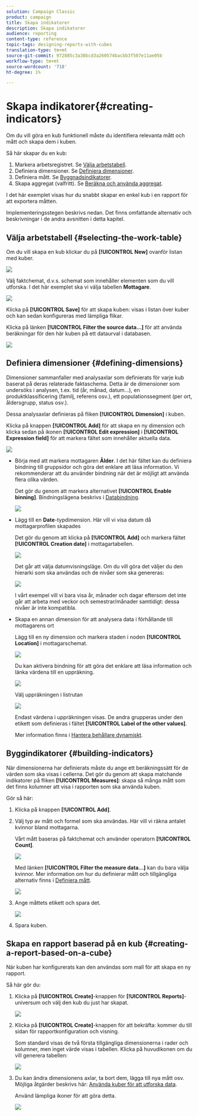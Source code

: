 ```yaml
---
solution: Campaign Classic
product: campaign
title: Skapa indikatorer
description: Skapa indikatorer
audience: reporting
content-type: reference
topic-tags: designing-reports-with-cubes
translation-type: tm+mt
source-git-commit: 972885c3a38bcd3a260574bacbb3f507e11ae05b
workflow-type: tm+mt
source-wordcount: '718'
ht-degree: 1%

---
```



# Skapa indikatorer{#creating-indicators}

Om du vill göra en kub funktionell måste du identifiera relevanta mått och mått och skapa dem i kuben.

Så här skapar du en kub:

1. Markera arbetsregistret. Se [Välja arbetstabell](#selecting-the-work-table).
1. Definiera dimensioner. Se [Definiera dimensioner](#defining-dimensions).
1. Definiera mått. Se [Byggnadsindikatorer](#building-indicators).
1. Skapa aggregat (valfritt). Se [Beräkna och använda aggregat](../../reporting/using/concepts-and-methodology.md#calculating-and-using-aggregates).

I det här exemplet visas hur du snabbt skapar en enkel kub i en rapport för att exportera måtten.

Implementeringsstegen beskrivs nedan. Det finns omfattande alternativ och beskrivningar i de andra avsnitten i detta kapitel.

## Välja arbetstabell {#selecting-the-work-table}

Om du vill skapa en kub klickar du på **[!UICONTROL New]** ovanför listan med kuber.

![](assets/s_advuser_cube_create.png)

Välj faktchemat, d.v.s. schemat som innehåller elementen som du vill utforska. I det här exemplet ska vi välja tabellen **Mottagare**.

![](assets/s_advuser_cube_wz_02.png)

Klicka på **[!UICONTROL Save]** för att skapa kuben: visas i listan över kuber och kan sedan konfigureras med lämpliga flikar.

Klicka på länken **[!UICONTROL Filter the source data...]** för att använda beräkningar för den här kuben på ett dataurval i databasen.

![](assets/s_advuser_cube_wz_03.png)

## Definiera dimensioner {#defining-dimensions}

Dimensioner sammanfaller med analysaxlar som definierats för varje kub baserat på deras relaterade faktaschema. Detta är de dimensioner som undersöks i analysen, t.ex. tid (år, månad, datum...), en produktklassificering (familj, referens osv.), ett populationssegment (per ort, åldersgrupp, status osv.).

Dessa analysaxlar definieras på fliken **[!UICONTROL Dimension]** i kuben.

Klicka på knappen **[!UICONTROL Add]** för att skapa en ny dimension och klicka sedan på ikonen **[!UICONTROL Edit expression]** i **[!UICONTROL Expression field]** för att markera fältet som innehåller aktuella data.

![](assets/s_advuser_cube_wz_04.png)

* Börja med att markera mottagaren **Ålder**. I det här fältet kan du definiera bindning till gruppsidor och göra det enklare att läsa information. Vi rekommenderar att du använder bindning när det är möjligt att använda flera olika värden.

   Det gör du genom att markera alternativet **[!UICONTROL Enable binning]**. Bindningslägena beskrivs i [Databindning](../../reporting/using/concepts-and-methodology.md#data-binning).

   ![](assets/s_advuser_cube_wz_05.png)

* Lägg till en **Date**-typdimension. Här vill vi visa datum då mottagarprofilen skapades

   Det gör du genom att klicka på **[!UICONTROL Add]** och markera fältet **[!UICONTROL Creation date]** i mottagartabellen.

   ![](assets/s_advuser_cube_wz_06.png)

   Det går att välja datumvisningsläge. Om du vill göra det väljer du den hierarki som ska användas och de nivåer som ska genereras:

   ![](assets/s_advuser_cube_wz_07.png)

   I vårt exempel vill vi bara visa år, månader och dagar eftersom det inte går att arbeta med veckor och semestrar/månader samtidigt: dessa nivåer är inte kompatibla.

* Skapa en annan dimension för att analysera data i förhållande till mottagarens ort

   Lägg till en ny dimension och markera staden i noden **[!UICONTROL Location]** i mottagarschemat.

   ![](assets/s_advuser_cube_wz_08.png)

   Du kan aktivera bindning för att göra det enklare att läsa information och länka värdena till en uppräkning.

   ![](assets/s_advuser_cube_wz_09.png)

   Välj uppräkningen i listrutan

   ![](assets/s_advuser_cube_wz_10.png)

   Endast värdena i uppräkningen visas. De andra grupperas under den etikett som definieras i fältet **[!UICONTROL Label of the other values]**.

   Mer information finns i [Hantera behållare dynamiskt](../../reporting/using/concepts-and-methodology.md#dynamically-managing-bins).

## Byggindikatorer {#building-indicators}

När dimensionerna har definierats måste du ange ett beräkningssätt för de värden som ska visas i cellerna. Det gör du genom att skapa matchande indikatorer på fliken **[!UICONTROL Measures]**: skapa så många mått som det finns kolumner att visa i rapporten som ska använda kuben.

Gör så här:

1. Klicka på knappen **[!UICONTROL Add]**.
1. Välj typ av mått och formel som ska användas. Här vill vi räkna antalet kvinnor bland mottagarna.

   Vårt mått baseras på faktchemat och använder operatorn **[!UICONTROL Count]**.

   ![](assets/s_advuser_cube_wz_11.png)

   Med länken **[!UICONTROL Filter the measure data...]** kan du bara välja kvinnor. Mer information om hur du definierar mått och tillgängliga alternativ finns i [Definiera mått](../../reporting/using/concepts-and-methodology.md#defining-measures).

   ![](assets/s_advuser_cube_wz_12.png)

1. Ange måttets etikett och spara det.

   ![](assets/s_advuser_cube_wz_13.png)

1. Spara kuben.

## Skapa en rapport baserad på en kub {#creating-a-report-based-on-a-cube}

När kuben har konfigurerats kan den användas som mall för att skapa en ny rapport.

Så här gör du:

1. Klicka på **[!UICONTROL Create]**-knappen för **[!UICONTROL Reports]**-universum och välj den kub du just har skapat.

   ![](assets/s_advuser_cube_wz_14.png)

1. Klicka på **[!UICONTROL Create]**-knappen för att bekräfta: kommer du till sidan för rapportkonfiguration och visning.

   Som standard visas de två första tillgängliga dimensionerna i rader och kolumner, men inget värde visas i tabellen. Klicka på huvudikonen om du vill generera tabellen:

   ![](assets/s_advuser_cube_wz_15.png)

1. Du kan ändra dimensionens axlar, ta bort dem, lägga till nya mått osv. Möjliga åtgärder beskrivs här: [Använda kuber för att utforska data](../../reporting/using/using-cubes-to-explore-data.md).

   Använd lämpliga ikoner för att göra detta.

   ![](assets/s_advuser_cube_wz_16.png)

